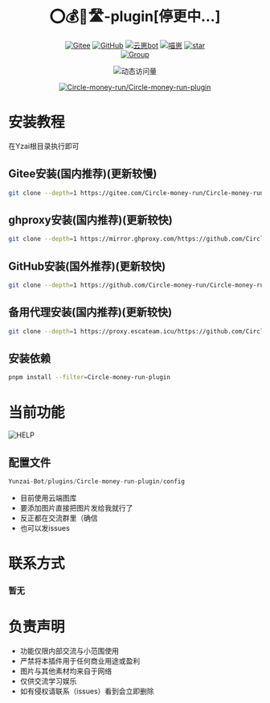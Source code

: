 <div align="center">

# ⭕💰🏃🛣-plugin[停更中…]
[![Gitee](https://img.shields.io/badge/Gitee-圈钱跑路-black?style=flat-square&logo=gitee)](https://gitee.com/Circle-money-run/Circle-money-run-plugin) [![GitHub](https://img.shields.io/badge/GitHub-圈钱跑路-black?style=flat-square&logo=github)](https://github.com/Circle-money-run/Circle-money-run-plugin) [![云崽bot](https://img.shields.io/badge/云崽-v3-black?style=flat-square&logo=dependabot)](https://gitee.com/Le-niao/Yunzai-Bot) [![喵崽](https://img.shields.io/badge/喵崽-v3-black?style=flat-square&logo=dependabot)](https://gitee.com/yoimiya-kokomi/Miao-Yunzai) <a href='https://gitee.com/Circle-money-run/Circle-money-run-plugin/stargazers'><img src='https://gitee.com/Circle-money-run/Circle-money-run-plugin/badge/star.svg?theme=dark' alt='star'></img></a><br>
[![Group](https://img.shields.io/badge/TG群-圈钱跑路-red?style=flat-square&logo=telegram&logoColor=white)](https://t.me/quanqianpaolu)

![动态访问量](https://count.kjchmc.cn/get/@yusheng?theme=rule34)<br>

[![Circle-money-run/Circle-money-run-plugin](https://gitee.com/Circle-money-run/Circle-money-run-plugin/widgets/widget_card.svg?colors=4183c4,ffffff,ffffff,e3e9ed,666666,9b9b9b)](https://gitee.com/Circle-money-run/Circle-money-run-plugin)

</div>

# 安装教程
在Yzai根目录执行即可
## Gitee安装(国内推荐)(更新较慢)
``` bash
git clone --depth=1 https://gitee.com/Circle-money-run/Circle-money-run-plugin ./plugins/Circle-money-run-plugin
```
## ghproxy安装(国内推荐)(更新较快)
``` bash
git clone --depth=1 https://mirror.ghproxy.com/https://github.com/Circle-money-run/Circle-money-run-plugin ./plugins/Circle-money-run-plugin
```
## GitHub安装(国外推荐)(更新较快)
``` bash
git clone --depth=1 https://github.com/Circle-money-run/Circle-money-run-plugin ./plugins/Circle-money-run-plugin
```
## 备用代理安装(国内推荐)(更新较快)
```bash
git clone --depth=1 https://proxy.escateam.icu/https://github.com/Circle-money-run/Circle-money-run-plugin ./plugins/Circle-money-run-plugin
```

## 安装依赖
``` bash
pnpm install --filter=Circle-money-run-plugin
```

# 当前功能
![HELP](http://api.botqsign.icu/bz)

## 配置文件
``` js
Yunzai-Bot/plugins/Circle-money-run-plugin/config
```

- 目前使用云端图库
- 要添加图片直接把图片发给我就行了
- 反正都在交流群里（确信
- 也可以发issues

# 联系方式
### 暂无

# 负责声明
- 功能仅限内部交流与小范围使用
- 严禁将本插件用于任何商业用途或盈利
- 图片与其他素材均来自于网络
- 仅供交流学习娱乐
- 如有侵权请联系（issues）看到会立即删除
